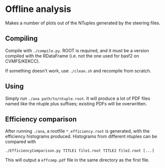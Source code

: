 # Offline analysis
Makes a number of plots out of the NTuples generated by the steering files.

## Compiling
Compile with `./compile.py`. ROOT is required, and it must be a version
compiled with the RDataFrame (i.e. not the one used for basf2 on CVMFS/KEKCC).

If something doesn't work, use `./clean.sh` and recompile from scratch.

## Using
Simply run `./ana path/to/ntuple.root`. It will produce a lot of PDF files
named like the ntuple plus suffixes; existing PDFs will be overwritten.

## Efficiency comparison
After running `./ana`, a rootfile `*_efficiency.root` is generated, with the
efficiency histograms produced. Histograms from different ntuples can be
compared with
```
./EfficiencyComparison.py TITLE1 file1.root TITLE2 file2.root [...]
```
This will output a `effcomp.pdf` file in the same directory as the first file.
